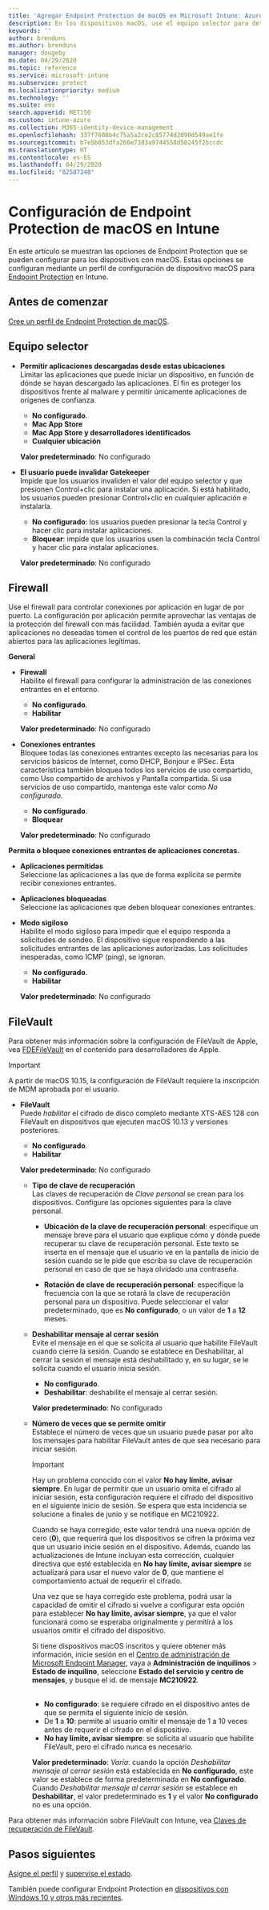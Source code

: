 ```yaml
---
title: 'Agregar Endpoint Protection de macOS en Microsoft Intune: Azure | Microsoft Docs'
description: En los dispositivos macOS, use el equipo selector para determinar dónde se pueden instalar las aplicaciones, incluidas las de Mac App Store. Además, habilite o configure un firewall para permitir aplicaciones concretas, bloquear otras, usar el modo sigiloso e incluso bloquear determinados tipos de conexiones entrantes mediante Microsoft Intune.
keywords: ''
author: brenduns
ms.author: brenduns
manager: dougeby
ms.date: 04/29/2020
ms.topic: reference
ms.service: microsoft-intune
ms.subservice: protect
ms.localizationpriority: medium
ms.technology: ''
ms.suite: ems
search.appverid: MET150
ms.custom: intune-azure
ms.collection: M365-identity-device-management
ms.openlocfilehash: 337f7608b4c75a5a2ce2c85774d2090d549ae1fe
ms.sourcegitcommit: b7e5b053dfa260e7383a9744558d50245f2bccdc
ms.translationtype: HT
ms.contentlocale: es-ES
ms.lasthandoff: 04/29/2020
ms.locfileid: "82587248"
---
```

# <a name="macos-endpoint-protection-settings-in-intune"></a>Configuración de Endpoint Protection de macOS en Intune  

En este artículo se muestran las opciones de Endpoint Protection que se pueden configurar para los dispositivos con macOS. Estas opciones se configuran mediante un perfil de configuración de dispositivo macOS para [Endpoint Protection](endpoint-protection-configure.md) en Intune.  

## <a name="before-you-begin"></a>Antes de comenzar

[Cree un perfil de Endpoint Protection de macOS](endpoint-protection-configure.md).

## <a name="gatekeeper"></a>Equipo selector  

- **Permitir aplicaciones descargadas desde estas ubicaciones**  
  Limitar las aplicaciones que puede iniciar un dispositivo, en función de dónde se hayan descargado las aplicaciones. El fin es proteger los dispositivos frente al malware y permitir únicamente aplicaciones de orígenes de confianza.  

  - **No configurado**.  
  - **Mac App Store**  
  - **Mac App Store y desarrolladores identificados**  
  - **Cualquier ubicación**  

  **Valor predeterminado**: No configurado  

- **El usuario puede invalidar Gatekeeper**  
  Impide que los usuarios invaliden el valor del equipo selector y que presionen Control+clic para instalar una aplicación. Si está habilitado, los usuarios pueden presionar Control+clic en cualquier aplicación e instalarla.  
 
  - **No configurado**: los usuarios pueden presionar la tecla Control y hacer clic para instalar aplicaciones.  
  - **Bloquear**: impide que los usuarios usen la combinación tecla Control y hacer clic para instalar aplicaciones.  

  **Valor predeterminado**: No configurado  

## <a name="firewall"></a>Firewall  

Use el firewall para controlar conexiones por aplicación en lugar de por puerto. La configuración por aplicación permite aprovechar las ventajas de la protección del firewall con más facilidad. También ayuda a evitar que aplicaciones no deseadas tomen el control de los puertos de red que están abiertos para las aplicaciones legítimas.  

**General**
- **Firewall**  
  Habilite el firewall para configurar la administración de las conexiones entrantes en el entorno.  
  - **No configurado**.  
  - **Habilitar**  

  **Valor predeterminado**: No configurado  

- **Conexiones entrantes**  
  Bloquee todas las conexiones entrantes excepto las necesarias para los servicios básicos de Internet, como DHCP, Bonjour e IPSec. Esta característica también bloquea todos los servicios de uso compartido, como Uso compartido de archivos y Pantalla compartida. Si usa servicios de uso compartido, mantenga este valor como *No configurado*.  
  - **No configurado**.  
  - **Bloquear**  

  **Valor predeterminado**: No configurado  

**Permita o bloquee conexiones entrantes de aplicaciones concretas.**  

  - **Aplicaciones permitidas**  
    Seleccione las aplicaciones a las que de forma explícita se permite recibir conexiones entrantes.  

  - **Aplicaciones bloqueadas**  
    Seleccione las aplicaciones que deben bloquear conexiones entrantes.  

  - **Modo sigiloso**  
    Habilite el modo sigiloso para impedir que el equipo responda a solicitudes de sondeo. El dispositivo sigue respondiendo a las solicitudes entrantes de las aplicaciones autorizadas. Las solicitudes inesperadas, como ICMP (ping), se ignoran.  
    - **No configurado**.  
    - **Habilitar**  

    **Valor predeterminado**: No configurado  

## <a name="filevault"></a>FileVault  
Para obtener más información sobre la configuración de FileVault de Apple, vea [FDEFileVault](https://developer.apple.com/documentation/devicemanagement/fdefilevault) en el contenido para desarrolladores de Apple. 

> [!IMPORTANT]  
> A partir de macOS 10.15, la configuración de FileVault requiere la inscripción de MDM aprobada por el usuario. 

- **FileVault**  
  Puede *habilitar* el cifrado de disco completo mediante XTS-AES 128 con FileVault en dispositivos que ejecuten macOS 10.13 y versiones posteriores.  
  - **No configurado**.  
  - **Habilitar**  

  **Valor predeterminado**: No configurado  

  - **Tipo de clave de recuperación**  
    Las claves de recuperación de *Clave personal* se crean para los dispositivos. Configure las opciones siguientes para la clave personal.  

    - **Ubicación de la clave de recuperación personal**: especifique un mensaje breve para el usuario que explique cómo y dónde puede recuperar su clave de recuperación personal. Este texto se inserta en el mensaje que el usuario ve en la pantalla de inicio de sesión cuando se le pide que escriba su clave de recuperación personal en caso de que se haya olvidado una contraseña.  

    - **Rotación de clave de recuperación personal**: especifique la frecuencia con la que se rotará la clave de recuperación personal para un dispositivo. Puede seleccionar el valor predeterminado, que es **No configurado**, o un valor de **1** a **12** meses.  

  - **Deshabilitar mensaje al cerrar sesión**  
    Evite el mensaje en el que se solicita al usuario que habilite FileVault cuando cierre la sesión.  Cuando se establece en Deshabilitar, al cerrar la sesión el mensaje está deshabilitado y, en su lugar, se le solicita cuando el usuario inicia sesión.  
    - **No configurado**.  
    - **Deshabilitar**: deshabilite el mensaje al cerrar sesión.

    **Valor predeterminado**: No configurado  

  - **Número de veces que se permite omitir**  
  Establece el número de veces que un usuario puede pasar por alto los mensajes para habilitar FileVault antes de que sea necesario para iniciar sesión. 

    > [!IMPORTANT]
    >
    > Hay un problema conocido con el valor **No hay límite, avisar siempre**. En lugar de permitir que un usuario omita el cifrado al iniciar sesión, esta configuración requiere el cifrado del dispositivo en el siguiente inicio de sesión. Se espera que esta incidencia se solucione a finales de junio y se notifique en MC210922.
    >
    > Cuando se haya corregido, este valor tendrá una nueva opción de cero (**0**), que requerirá que los dispositivos se cifren la próxima vez que un usuario inicie sesión en el dispositivo. Además, cuando las actualizaciones de Intune incluyan esta corrección, cualquier directiva que esté establecida en **No hay límite, avisar siempre** se actualizará para usar el nuevo valor de **0**, que mantiene el comportamiento actual de requerir el cifrado.
    >
    > Una vez que se haya corregido este problema, podrá usar la capacidad de omitir el cifrado si vuelve a configurar esta opción para establecer **No hay límite, avisar siempre**, ya que el valor funcionará como se esperaba originalmente y permitirá a los usuarios omitir el cifrado del dispositivo.
    >
    > Si tiene dispositivos macOS inscritos y quiere obtener más información, inicie sesión en el [Centro de administración de Microsoft Endpoint Manager](https://go.microsoft.com/fwlink/?linkid=2109431), vaya a **Administración de inquilinos** > **Estado de inquilino**, seleccione **Estado del servicio y centro de mensajes**, y busque el id. de mensaje **MC210922**.

    <br> 

    - **No configurado**: se requiere cifrado en el dispositivo antes de que se permita el siguiente inicio de sesión.  
    - De **1** a **10**: permite al usuario omitir el mensaje de 1 a 10 veces antes de requerir el cifrado en el dispositivo.  
    - **No hay límite, avisar siempre**: se solicita al usuario que habilite FileVault, pero el cifrado nunca es necesario.  
 
    **Valor predeterminado**: *Varía*: cuando la opción *Deshabilitar mensaje al cerrar sesión* está establecida en **No configurado**, este valor se establece de forma predeterminada en **No configurado**. Cuando *Deshabilitar mensaje al cerrar sesión* se establece en **Deshabilitar**, el valor predeterminado es **1** y el valor **No configurado** no es una opción.

Para obtener más información sobre FileVault con Intune, vea [Claves de recuperación de FileVault](encryption-monitor.md#filevault-recovery-keys).

## <a name="next-steps"></a>Pasos siguientes

[Asigne el perfil](../configuration/device-profile-assign.md) y [supervise el estado](../configuration/device-profile-monitor.md).

También puede configurar Endpoint Protection en [dispositivos con Windows 10 y otros más recientes](endpoint-protection-windows-10.md).

